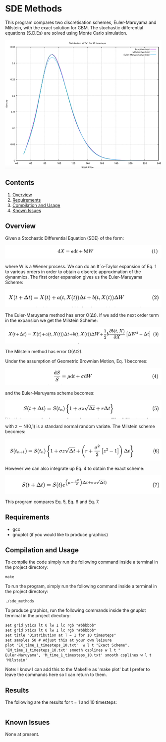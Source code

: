 # SDE Methods

This program compares two discretisation schemes, Euler-Maruyama and Milstein, with the exact solution for GBM. The 
stochastic differential equations (S.D.Es) are solved using Monte Carlo simulation.


![Screenshot](graphics/SDE_time_1_timesteps_10.png)

## Contents

1. [Overview](#overview)
2. [Requirements](#requirements)
3. [Compilation and Usage](#compilation-and-usage)
4. [Known Issues](#known-issues)

## Overview

Given a Stochastic Differential Equation (SDE) of the form:

![Screenshot](graphics/Eq.1.png)

where W is a Wiener process. We can do an Itˆo-Taylor expansion of Eq. 1 to various orders in order to obtain a discrete
approximation of the dynanmics. The first order expansion gives us the Euler-Maruyama Scheme:

![Screenshot](graphics/Eq.2.png)

The Euler-Maruyama method has error O(∆t). If we add the next order term
in the expansion we get the Milstein Scheme:

![Screenshot](graphics/Eq.3.png)

The Milstein method has error O(∆t2).

Under the assumption of Geometric Brownian Motion, Eq. 1 becomes:

![Screenshot](graphics/Eq.4.png)

and the Euler-Maruyama scheme becomes:

![Screenshot](graphics/Eq.5.png)

with z ∼ N(0,1) is a standard normal random variate. The Milstein scheme becomes:

![Screenshot](graphics/Eq.6.png)

However we can also integrate up Eq. 4 to obtain the exact scheme:

![Screenshot](graphics/Eq.7.png)

This program compares Eq. 5, Eq. 6 and Eq. 7.


## Requirements

- gcc
- gnuplot (if you would like to produce graphics)

## Compilation and Usage

To compile the code simply run the following command inside a terminal in the project directory:

```shell
make
```

To run the program, simply run the following command inside a terminal in the project directory:

```shell
./sde_methods
```

To produce graphics, run the following commands inside the gnuplot terminal in the project directory:

```shell
set grid ytics lt 0 lw 1 lc rgb "#bbbbbb"
set grid xtics lt 0 lw 1 lc rgb "#bbbbbb"
set title "Distribution at T = 1 for 10 timesteps"
set samples 50 # Adjust this at your own leisure
plot 'EX_time_1_timesteps_10.txt'  w l t "Exact Scheme", 'EM_time_1_timesteps_10.txt' smooth csplines w l t "
Euler-Maruyama", 'M_time_1_timesteps_10.txt' smooth csplines w l t 'Milstein'
```

Note: I know I can add this to the Makefile as 'make plot' but I prefer to leave the commands here so I can return to them.

## Results

The following are the results for t = 1 and 10 timesteps:

```shell

```


## Known Issues

None at present.
